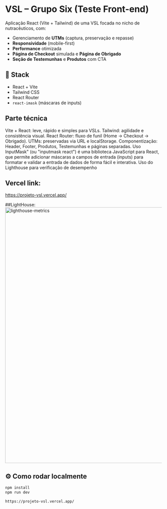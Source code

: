# VSL – Grupo Six (Teste Front-end)

Aplicação React (Vite + Tailwind) de uma VSL focada no nicho de nutracêuticos, com:
- Gerenciamento de **UTMs** (captura, preservação e repasse)
- **Responsividade** (mobile-first)
- **Performance** otimizada
- **Página de Checkout** simulada e **Página de Obrigado**
- **Seção de Testemunhas** e **Produtos** com CTA

## 🧰 Stack
- React + Vite
- Tailwind CSS
- React Router
- `react-imask` (máscaras de inputs)

## Parte técnica
Vite + React: leve, rápido e simples para VSLs.
Tailwind: agilidade e consistência visual.
React Router: fluxo de funil (Home → Checkout → Obrigado).
UTMs: preservadas via URL e localStorage.
Componentização: Header, Footer, Produtos, Testemunhas e páginas separadas.
Uso InputMask" (ou "inputmask react") é uma biblioteca JavaScript para React, que permite adicionar máscaras a campos de entrada (inputs) para formatar e validar a entrada de dados de forma fácil e interativa.
Uso do Lighthouse para verificação de desempenho

 ## Vercel link:
https://projeto-vsl.vercel.app/


##LightHouse:
<img width="1900" height="821" alt="lighthouse-metrics" src="https://github.com/user-attachments/assets/bf8dd720-6e57-4159-abc4-8399effb30c1" />

## ⚙️ Como rodar localmente
```bash
npm install
npm run dev

https://projeto-vsl.vercel.app/
